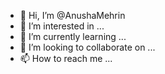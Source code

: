 - 👋 Hi, I’m @AnushaMehrin
- 👀 I’m interested in ...
- 🌱 I’m currently learning ...
- 💞️ I’m looking to collaborate on ...
- 📫 How to reach me ...

<!---
AnushaMehrin/AnushaMehrin is a ✨ special ✨ repository because its `README.md` (this file) appears on your GitHub profile.
You can click the Preview link to take a look at your changes.
--->
